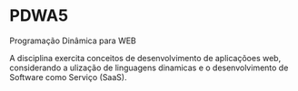 # PDWA5
Programação Dinâmica para WEB

A disciplina exercita conceitos de desenvolvimento de aplicaçõoes web, considerando a ulização
de linguagens dinamicas e o desenvolvimento de Software como Serviço (SaaS).
